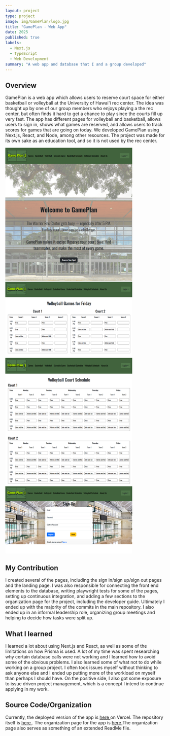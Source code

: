 ```yaml
---
layout: project
type: project
image: img/GamePlan/logo.jpg
title: "GamePlan - Web App"
date: 2025
published: true
labels:
  - Next.js
  - TypeScript
  - Web Development
summary: "A web app and database that I and a group developed"
---
```

## Overview
GamePlan is a web app which allows users to reserve court space for either basketball or volleyball at the University of Hawai'i rec center.
The idea was thought up by one of our group members who enjoys playing a the rec center, but often finds it hard to get a chance to play since the courts fill up very fast.
The app has different pages for volleyball and basketball, allows users to sign in, shows what games are reserved, and allows users to track scores for games that are going on today.
We developed GamePlan using Next.js, React, and Node, among other resources.
The project was made for its own sake as an education tool, and so it is not used by the rec center.
<div class="text-center p-4">
    <div class="col">
        <div class="col">
            <img width="400px" src="../img/GamePlan/LandingPage.PNG" alt="landing page">
        </div>
        <div class="row">
            <img width="400px" src="../img/GamePlan/TodaySchedule.PNG" alt="landing page">
        </div>
        </div class="row">
            <img width="400px" src="../img/GamePlan/SchedulePage.PNG" alt="landing page">
        </div>
        <div class="row">
            <img width="400px" src="../img/GamePlan/SignUp.PNG" alt="landing page">
        </div>
    </div>
</div>

## My Contribution
I created several of the pages, including the sign in/sign up/sign out pages and the landing page.
I was also responsible for connecting the front end elements to the database, writing playwright tests for some of the pages, setting up continuous integration, and adding a few sections to the organization page for the project, including the developer guide.
Ultimately I ended up with the majority of the commits in the main repository.
I also ended up in an informal leadership role, organizing group meetings and helping to decide how tasks were split up.

## What I learned
I learned a lot about using Next.js and React, as well as some of the limitations on how Prisma is used. 
A lot of my time was spent researching why certain database calls were not working and I learned how to avoid some of the obvious problems.
I also learned some of what not to do while working on a group project. 
I often took issues myself without thinking to ask anyone else and I ended up putting more of the workload on myself than perhaps I should have.
On the positive side, I also got some exposure to issue driven project management, which is a concept I intend to continue applying in my work.

## Source Code/Organization
Currently, the deployed version of the app is <a href="https://gameplanz.vercel.app"> here </a> on Vercel.
The repository itself is <a href="https://github.com/TheC-es/GamePlan"> here </a>.
The organization page for the app is <a href="https://thec-es.github.io/"> here </a>
The organization page also serves as something of an extended ReadMe file.